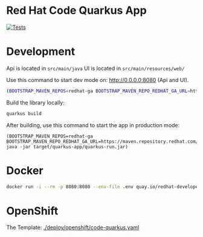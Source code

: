 # Red Hat Code Quarkus App

[![Tests](https://github.com/redhat-developer/code.quarkus.redhat.com/actions/workflows/build.actions.yml/badge.svg)](https://github.com/redhat-developer/code.quarkus.redhat.com/actions/workflows/build.actions.yml) 

# Development

Api is located in `src/main/java`
UI is located in `src/main/resources/web/`

Use this command to start dev mode on: http://0.0.0.0:8080 (Api and UI).
```bash
(BOOTSTRAP_MAVEN_REPOS=redhat-ga BOOTSTRAP_MAVEN_REPO_REDHAT_GA_URL=https://maven.repository.redhat.com/ga quarkus dev)
```

Build the library locally:
```bash
quarkus build
```

After building, use this command to start the app in production mode:
```
(BOOTSTRAP_MAVEN_REPOS=redhat-ga BOOTSTRAP_MAVEN_REPO_REDHAT_GA_URL=https://maven.repository.redhat.com/ga java -jar target/quarkus-app/quarkus-run.jar)
```

# Docker

```bash
docker run -i --rm -p 8080:8080 --env-file .env quay.io/redhat-developer/code-quarkus:latest
```

# OpenShift

The Template: [./deploy/openshift/code-quarkus.yaml](./deploy/openshift/code-quarkus.yaml)
